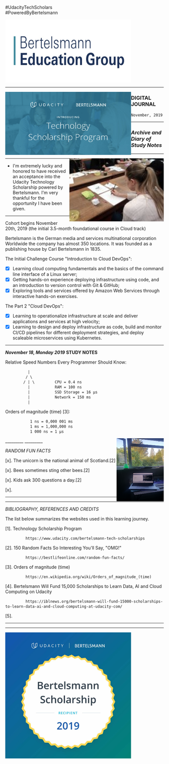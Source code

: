 
 #UdacityTechScholars                                      
 #PoweredByBertelsmann
 
<img align="center" width="400" height="200" src="/image/education.png">

______

<img align="left" width="400" height="200" src="/image/title.png">


###                            DIGITAL JOURNAL                                           



    November, 2019
                                                                             
                                                                             
                                                                              
                                                                              
                                                             
______                        

### ***Archive and Diary of Study Notes***

______


<img align="right" width="300" height="200" src="/image/study.png">
 



______

- I'm extremely lucky and honored to have received an acceptance into the Udacity Technology Scholarship powered by Bertelsmann. I'm very thankful for the opportunity I have been given.

______

Cohort begins Nov‍emb‍er 2‍0th, 2‍01‍9 (the initial 3.5-month foundational course in Cloud track)


Bertelsmann is the German media and services multinational corporation Worldwide the company has almost 350 locations. It was founded as a publishing house by Carl Bertelsmann in 1835. 


The Initial Challenge Course "Introduction to Cloud DevOps":

   - [x] Learning cloud computing fundamentals and the basics of the command line interface of a Linux server;
   - [x] Getting hands-on experience deploying infrastructure using code, and an introduction to version control with Git & GitHub;
   - [x] Exploring tools and services offered by Amazon Web Services through interactive hands-on exercises.
   
The Part 2 "Cloud DevOps":  

   - [x] Learning to operationalize infrastructure at scale and deliver applications and services at high velocity;
   - [x] Learning to design and deploy infrastructure as code, build and monitor CI/CD pipelines for different deployment strategies, and deploy scaleable microservices using Kubernetes. 
  
__________
***November 18, Monday 2019***
**STUDY NOTES**

Relative Speed Numbers Every Programmer Should Know:

              |
             / \
            / | \         CPU = 0.4 ns
              |           RAM = 100 ns
              |           SSD Storage = 16 µs
              |           Network = 150 ms
              |

Orders of magnitude (time) [3]:

               1 ns = 0,000 001 ms
               1 ms = 1,000,000 ns
               1 000 ns = 1 µs
               
               
<img align="right" width="150" height="200" src="/image/laptop.jpg">              
_________
_________
   
   *RANDOM FUN FACTS*
   
  [x]. The unicorn is the national animal of Scotland.[2]
  
  [x]. Bees sometimes sting other bees.[2]
  
  [x]. Kids ask 300 questions a day.[2]
  
  [x].
  
  ______
  ______
   
   *BIBLIOGRAPHY, REFERENCES AND CREDITS*
   
   
The list below summarizes the websites used in this learning journey.

[1]. Technology Scholarship Program

             https://www.udacity.com/bertelsmann-tech-scholarships
             
             
[2]. 150 Random Facts So Interesting You'll Say, "OMG!"

             https://bestlifeonline.com/random-fun-facts/
             
             
[3].  Orders of magnitude (time)  

             https://en.wikipedia.org/wiki/Orders_of_magnitude_(time)  
             
             
[4].  Bertelsmann Will Fund 15,000 Scholarships to Learn Data, AI and Cloud Computing on Udacity

             https://iblnews.org/bertelsmann-will-fund-15000-scholarships-to-learn-data-ai-and-cloud-computing-at-udacity-com/    
             
             
[5].        
             
             
 ______   
 ______
    
<img align="centre" width="400" height="400" src="/image/Bertelsmann.jpg">        
             
